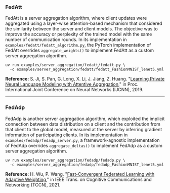 ### FedAtt

FedAtt is a server aggregation algorithm, where client updates were aggregated using a layer-wise attention-based mechanism that considered the similarity between the server and client models. The objective was to improve the accuracy or perplexity of the trained model with the same number of communication rounds. In its implementation in `examples/fedatt/fedatt_algorithm.py`, the PyTorch implementation of FedAtt overrides `aggregate_weights()` to implement FedAtt as a custom server aggregation algorithm.

```shell
uv run examples/server_aggregation/fedatt/fedatt.py \
  -c examples/server_aggregation/fedatt/fedatt_FashionMNIST_lenet5.yml
```

**Reference:** S. Ji, S. Pan, G. Long, X. Li, J. Jiang, Z. Huang. "[Learning Private Neural Language Modeling with Attentive Aggregation](https://arxiv.org/abs/1812.07108)," in Proc. International Joint Conference on Neural Networks (IJCNN), 2019.

---

### FedAdp

FedAdp is another server aggregation algorithm, which exploited the implicit connection between data distribution on a client and the contribution from that client to the global model, measured at the server by inferring gradient information of participating clients. In its implementation in `examples/fedadp/fedadp_server.py`, a framework-agnostic implementation of FedAdp overrides `aggregate_deltas()` to implement FedAdp as a custom server aggregation algorithm.

```shell
uv run examples/server_aggregation/fedadp/fedadp.py \
  -c examples/server_aggregation/fedadp/fedadp_FashionMNIST_lenet5.yml
```

**Reference:** H. Wu, P. Wang. "[Fast-Convergent Federated Learning with Adaptive Weighting](https://ieeexplore.ieee.org/abstract/document/9442814)," in IEEE Trans. on Cognitive Communications and Networking (TCCN), 2021.
